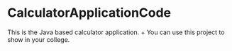# CalculatorApplicationCode
This is the Java based calculator application.
+ 
You can use this project to show in your college.